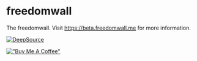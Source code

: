 # freedomwall

The freedomwall. Visit <https://beta.freedomwall.me> for more information.

[![DeepSource](https://deepsource.io/gh/bg117/freedomwall.svg/?label=active+issues&show_trend=true&token=ePqGFvA14TZa07nIpgOk9B75)](https://deepsource.io/gh/bg117/freedomwall/?ref=repository-badge)

[!["Buy Me A Coffee"](https://www.buymeacoffee.com/assets/img/custom_images/orange_img.png)](https://www.buymeacoffee.com/bg117)
